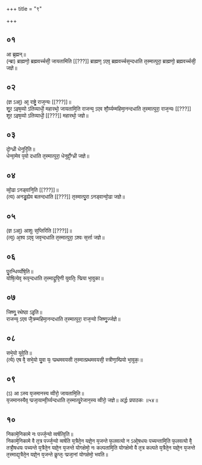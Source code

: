 +++
title = "९"

+++
## ०१
आ ब्र᳘ह्मन्॥  
(न्ब्रा) ब्राह्मणो᳘ ब्रह्मवर्च्चसी᳘ जायतामिति [[???]] ब्राह्मण᳘ ऽएव᳘ ब्रह्मवर्च्चस᳘न्दधाति त᳘स्मात्पुरा᳘ ब्राह्मणो᳘ ब्रह्मवर्च्चसी᳘ जज्ञे॥  
## ०२
(ज्ञ ऽआ᳘) आ᳘ राष्ट्रे᳘ राज᳘न्यः [[???]]॥  
शू᳘र ऽइष᳘व्यो ऽतिव्याधी᳘ महारथो᳘ जायतामि᳘ति राजन्य᳘ ऽएव शौ᳘र्य्यम्महिमा᳘नन्दधाति त᳘स्मात्पुरा᳘ राज᳘न्यः [[???]] शूर ऽइष᳘व्यो ऽतिव्याधी᳘ [[???]] महारथो᳘ जज्ञे॥  
## ०३
दो᳘ग्ध्री धेनुरि᳘ति॥  
धेन्वा᳘मेव प᳘यो दधाति त᳘स्मात्पुरा᳘ धेनुर्द्दो᳘ग्ध्री जज्ञे॥  
## ०४
व्वो᳘ढा ऽनड्वानि᳘ति [[???]]॥  
(त्य) अनडु᳘ह्येव बलन्दधाति [[???]] त᳘स्मात्पु᳘रा ऽनड्वान्वो᳘ढा जज्ञे॥  
## ०५
(ज्ञ ऽआ᳘) आशुः स᳘प्तिरिति [[???]]॥  
(त्य᳘) अ᳘श्व ऽएव᳘ जव᳘न्दधाति त᳘स्मात्पुरा᳘ ऽश्वः स᳘र्त्ता जज्ञे॥  
## ०६
पु᳘रन्धिर्य्योषे᳘ति॥  
योषि᳘त्येव᳘ रूप᳘न्दधाति त᳘स्माद्रूपि᳘णी युवतिः᳘ प्प्रिया भा᳘वुका॥  
## ०७
जिष्णू᳘ रथेष्ठा ऽइ᳘ति॥  
राजन्य᳘ ऽएव जै᳘त्रम्महिमा᳘नन्दधाति त᳘स्मात्पुरा᳘ राज᳘न्यो जिष्णु᳘र्ज्जज्ञे॥  
## ०८
सभे᳘यो युवे᳘ति॥  
(त्ये) एष वै᳘ सभे᳘यो यु᳘वा यः᳘ प्प्रथमवयसी त᳘स्मात्प्रथमवयसी᳘ स्त्रीणा᳘म्प्रियो भा᳘वुकः᳘॥  
## ०९
(ऽ) आ ऽस्य य᳘जमानस्य व्वीरो᳘ जायतामि᳘ति॥  
य᳘जमानस्यैव᳘ प्प्रजा᳘याम्वी᳘र्य्यन्दधाति त᳘स्मात्पु᳘रेजान᳘स्य व्वीरो᳘ जज्ञे॥ अर्द्धः प्रपाठकः ॥५४॥  
## १०
निकामे᳘निकामे नः पर्ज्ज᳘न्यो व्वर्षत्वि᳘ति॥  
निकामे᳘निकामे वै त᳘त्र पर्ज्ज᳘न्यो व्वर्षति य᳘त्रैते᳘न यज्ञे᳘न य᳘जन्ते फ᳘लवत्यो न ऽओ᳘षधयः पच्यन्तामि᳘ति फ᳘लवत्यो वै᳘ तत्रौ᳘षधयः पच्यन्ते य᳘त्रैते᳘न यज्ञे᳘न य᳘जन्ते योगक्षेमो᳘ नः कल्पतामि᳘ति योगक्षेमो वै त᳘त्र कल्पते य᳘त्रैते᳘न यज्ञे᳘न य᳘जन्ते त᳘स्माद्य᳘त्रैते᳘न यज्ञे᳘न य᳘जन्ते कॢप्तः᳘ प्प्रजा᳘नां योगक्षेमो᳘ भवति॥  
